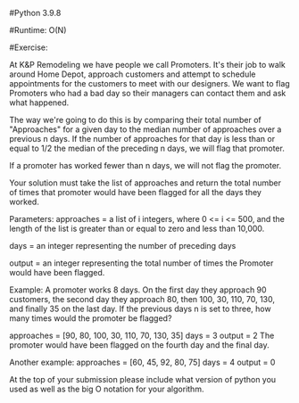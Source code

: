 #Python 3.9.8

#Runtime: O(N)

#Exercise:

At K&P Remodeling we have people we call Promoters. It's their job to walk around Home Depot, approach customers and attempt to schedule appointments for the customers to meet with our designers. We want to flag Promoters who had a bad day so their managers can contact them and ask what happened.

The way we're going to do this is by comparing their total number of "Approaches" for a given day to the median number of approaches over a previous n days. If the number of approaches for that day is less than or equal to 1/2 the median of the preceding n days, we will flag that promoter.

If a promoter has worked fewer than n days, we will not flag the promoter.

Your solution must take the list of approaches and return the total number of times that promoter would have been flagged for all the days they worked.

Parameters:
approaches = a list of i integers, where 0 <= i <= 500, and the length of the list is greater than or equal to zero and less than 10,000.

days = an integer representing the number of preceding days

output = an integer representing the total number of times the Promoter would have been flagged.

Example:
A promoter works 8 days. On the first day they approach 90 customers, the second day they approach 80, then 100, 30, 110, 70, 130, and finally 35 on the last day.
If the previous days n is set to three, how many times would the promoter be flagged?

approaches = [90, 80, 100, 30, 110, 70, 130, 35]
days = 3
output = 2
The promoter would have been flagged on the fourth day and the final day.

Another example:
approaches = [60, 45, 92, 80, 75]
days = 4
output = 0

At the top of your submission please include what version of python you used as well as the big O notation for your algorithm.
